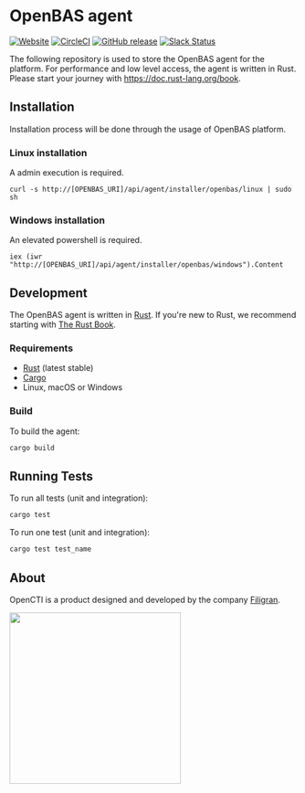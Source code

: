 # OpenBAS agent

[![Website](https://img.shields.io/badge/website-openbas.io-blue.svg)](https://openbas.io)
[![CircleCI](https://circleci.com/gh/OpenBAS-Platform/agent.svg?style=shield)](https://circleci.com/gh/OpenBAS-Platform/agent/tree/master)
[![GitHub release](https://img.shields.io/github/release/OpenBAS-Platform/agent.svg)](https://github.com/OpenBAS-Platform/agent/releases/latest)
[![Slack Status](https://img.shields.io/badge/slack-3K%2B%20members-4A154B)](https://community.filigran.io)

The following repository is used to store the OpenBAS agent for the platform. For performance and low level access, the agent is written in Rust. Please start your journey with https://doc.rust-lang.org/book.

## Installation

Installation process will be done through the usage of OpenBAS platform.

### Linux installation

A admin execution is required.

`curl -s http://[OPENBAS_URI]/api/agent/installer/openbas/linux | sudo sh`

### Windows installation

An elevated powershell is required.

`iex (iwr "http://[OPENBAS_URI]/api/agent/installer/openbas/windows").Content`


## Development

The OpenBAS agent is written in [Rust](https://www.rust-lang.org/). If you're new to Rust, we recommend starting with [The Rust Book](https://doc.rust-lang.org/book/).

### Requirements

- [Rust](https://rustup.rs/) (latest stable)
- [Cargo](https://doc.rust-lang.org/cargo/)
- Linux, macOS or Windows

### Build

To build the agent:

```bash
cargo build
```

## Running Tests

To run all tests (unit and integration):

```bash
cargo test
```

To run one test (unit and integration):

```bash
cargo test test_name
```

## About

OpenCTI is a product designed and developed by the company [Filigran](https://filigran.io).

<a href="https://filigran.io" alt="Filigran"><img src="https://github.com/OpenCTI-Platform/opencti/raw/master/.github/img/logo_filigran.png" width="300" /></a>
